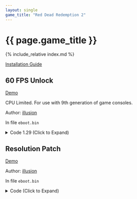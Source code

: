 ```yaml
---
layout: single
game_title: "Red Dead Redemption 2"
---
```


# {{ page.game_title }}

{% include_relative index.md %}

[Installation Guide](/install-instructions/)

## 60 FPS Unlock

[Demo](https://youtu.be/r5aY2vHjB_8)

CPU Limited. For use with 9th generation of game consoles.

Author: [illusion](https://twitter.com/illusion0002)

In file `eboot.bin`

<details>
<summary>Code 1.29 (Click to Expand)</summary>

{% highlight none %}
0x538EB57 BE 00 00 00 00
{% endhighlight %}

</details>

## Resolution Patch

[Demo](https://youtu.be/r5aY2vHjB_8)

Author: [illusion](https://twitter.com/illusion0002)

In file `eboot.bin`

<details>
<summary>Code (Click to Expand)</summary>

{% highlight none %}
# Base
# Do not apply this on Neo as it will cause a blackscreen.
80 07 00 00 38 04 00 00 3C 00 00 00 01 00 00 00 00 0F 00 00 70 08 00 00 3C 00 00 00 01 00 00 00
# 1920x1080 -> 1280x720
00 05 00 00 D0 02 00 00 3C 00 00 00 01 00 00 00 00 0F 00 00 70 08 00 00 3C 00 00 00 01 00 00 00
{% endhighlight %}

</details>

